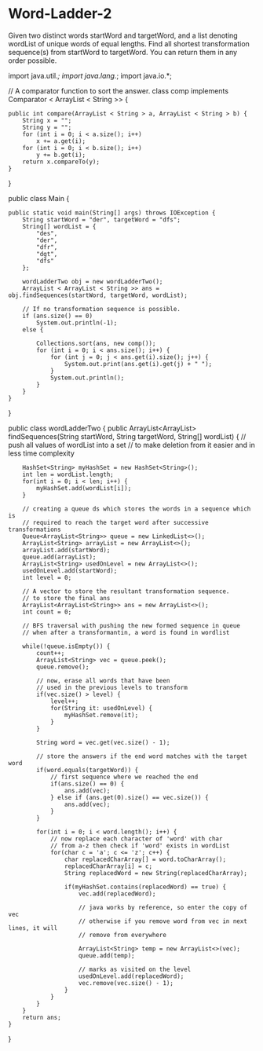 # Word-Ladder-2
Given two distinct words startWord and targetWord, and a list denoting wordList of unique words of equal lengths. Find all shortest transformation sequence(s) from startWord to targetWord. You can return them in any order possible.


import java.util.*;
import java.lang.*;
import java.io.*;

// A comparator function to sort the answer.
class comp implements Comparator < ArrayList < String >> {

    public int compare(ArrayList < String > a, ArrayList < String > b) {
        String x = "";
        String y = "";
        for (int i = 0; i < a.size(); i++)
            x += a.get(i);
        for (int i = 0; i < b.size(); i++)
            y += b.get(i);
        return x.compareTo(y);
    }
}

public class Main {

    public static void main(String[] args) throws IOException {
        String startWord = "der", targetWord = "dfs";
        String[] wordList = {
            "des",
            "der",
            "dfr",
            "dgt",
            "dfs"
        };

        wordLadderTwo obj = new wordLadderTwo();
        ArrayList < ArrayList < String >> ans = obj.findSequences(startWord, targetWord, wordList);
        
        // If no transformation sequence is possible.
        if (ans.size() == 0)
            System.out.println(-1);
        else {

            Collections.sort(ans, new comp());
            for (int i = 0; i < ans.size(); i++) {
                for (int j = 0; j < ans.get(i).size(); j++) {
                    System.out.print(ans.get(i).get(j) + " ");
                }
                System.out.println();
            }
        }
    }
}

public class wordLadderTwo {
    public ArrayList<ArrayList<String>> findSequences(String startWord, String targetWord, String[] wordList) {
        // push all values of wordList into a set
        // to make deletion from it easier and in less time complexity

        HashSet<String> myHashSet = new HashSet<String>();
        int len = wordList.length;
        for(int i = 0; i < len; i++) {
            myHashSet.add(wordList[i]);
        }

        // creating a queue ds which stores the words in a sequence which is 
        // required to reach the target word after successive transformations
        Queue<ArrayList<String>> queue = new LinkedList<>();
        ArrayList<String> arrayList = new ArrayList<>();
        arrayList.add(startWord);
        queue.add(arrayList);
        ArrayList<String> usedOnLevel = new ArrayList<>();
        usedOnLevel.add(startWord);
        int level = 0;

        // A vector to store the resultant transformation sequence.
        // to store the final ans
        ArrayList<ArrayList<String>> ans = new ArrayList<>();
        int count = 0;

        // BFS traversal with pushing the new formed sequence in queue
        // when after a transformantin, a word is found in wordlist

        while(!queue.isEmpty()) {
            count++;
            ArrayList<String> vec = queue.peek();
            queue.remove();

            // now, erase all words that have been
            // used in the previous levels to transform
            if(vec.size() > level) {
                level++;
                for(String it: usedOnLevel) {
                    myHashSet.remove(it);
                }
            } 

            String word = vec.get(vec.size() - 1);

            // store the answers if the end word matches with the target word
            if(word.equals(targetWord)) {
                // first sequence where we reached the end
                if(ans.size() == 0) {
                    ans.add(vec);
                } else if (ans.get(0).size() == vec.size()) {
                    ans.add(vec);
                }
            }

            for(int i = 0; i < word.length(); i++) {
                // now replace each character of 'word' with char
                // from a-z then check if 'word' exists in wordList
                for(char c = 'a'; c <= 'z'; c++) {
                    char replacedCharArray[] = word.toCharArray();
                    replacedCharArray[i] = c;
                    String replacedWord = new String(replacedCharArray);

                    if(myHashSet.contains(replacedWord) == true) {
                        vec.add(replacedWord);

                        // java works by reference, so enter the copy of vec
                        // otherwise if you remove word from vec in next lines, it will 
                        // remove from everywhere

                        ArrayList<String> temp = new ArrayList<>(vec);
                        queue.add(temp);

                        // marks as visited on the level
                        usedOnLevel.add(replacedWord);
                        vec.remove(vec.size() - 1);
                    }
                }
            }
        }
        return ans;
    } 
}

